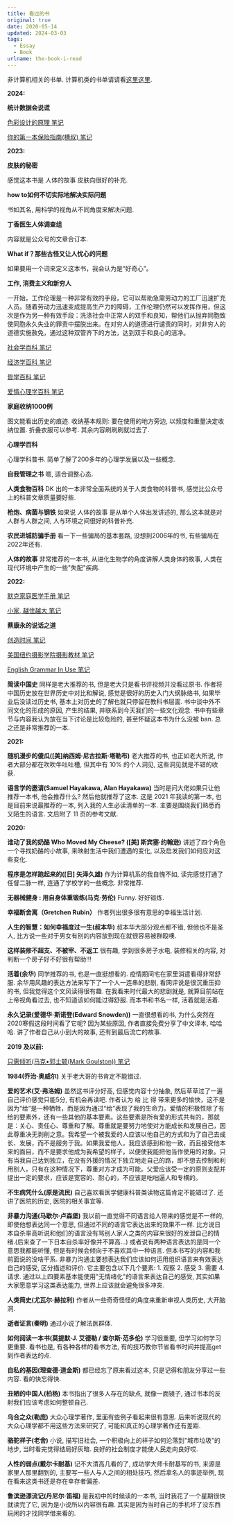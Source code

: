 ```yaml
---
title: 看过的书
original: true
date: 2020-05-14
updated: 2024-03-03
tags: 
  - Essay
  - Book
urlname: the-book-i-read
---
```

非计算机相关的书单. 计算机类的书单请请看[这里这里](/post/books-about-computer-science). 
<!--more-->

**2024:**

**统计数据会说谎**

[色彩设计的原理 笔记](/books/color-basic-design)

[你的第一本保险指南(槽叔) 笔记](/books/9787508693156)

**2023:**

**皮肤的秘密**

感觉这本书是 人体的故事 皮肤向很好的补充.

**how to如何不切实际地解决实际问题**

书如其名, 用科学的视角从不同角度来解决问题.

**丁香医生人体调查组**

内容就是公众号的文章合订本. 

**What if？那些古怪又让人忧心的问题**

如果要用一个词来定义这本书，我会认为是“好奇心”。

**工作, 消费主义和新穷人**

一开始，工作伦理是一种非常有效的手段，它可以帮助急需劳动力的工厂迅速扩充人员。随着劳动力迅速变成提高生产力的障碍，工作伦理仍然可以发挥作用，但这次是作为另一种有效手段：洗涤社会中正常人的双手和良知，帮他们从抛弃同胞致使同胞永久失业的罪责中摆脱出来。在对穷人的道德进行谴责的同时，对非穷人的道德实施赦免，通过这种双管齐下的方法，达到双手和良心的洁净。

[社会学百科 笔记](/books/the-sociology-book)

[经济学百科 笔记](/books/the-economics-book)

[哲学百科 笔记](/books/the-philosophy-book)

[爱情心理学百科 笔记](/books/the-psychology-of-attraction)

**家庭收纳1000例**

图文能看出历史的痕迹. 收纳基本规则: 要在使用的地方旁边, 以频度和重量决定收纳位置. 折叠衣服可以参考. 其余内容刷刷刷就过去了.

**心理学百科**

心理学科普书. 简单了解了200多年的心理学发展以及一些概念.

**自我管理之书**
嗯, 适合调整心态.

**人类食物百科**
DK 出的一本非常全面系统的关于人类食物的科普书, 感觉比公众号上的科普文章质量要好些.

**枪炮、病菌与钢铁**
如果说 人体的故事 是从单个人体出发讲述的, 那么这本就是对人群与人群之间, 人与环境之间很好的科普补充.

**农民进城防骗手册**
看一下一些骗局的基本套路, 没想到2006年的书, 有些骗局在2022年还有.

**人体的故事**
非常推荐的一本书, 从进化生物学的角度讲解人类身体的故事, 人类在现代环境中产生的一些"失配"疾病.

**2022:**

[默克家庭医学手册 笔记](/books/the-merck-manual-home-health-handbook)

[小家, 越住越大 笔记](/books/9787508660196)

**蔡康永的说话之道**

[创造时间 笔记](/books/make-time)

[美国纽约摄影学院摄影教材 笔记](/books/new-york-institute-of-photography)

[English Grammar In Use 笔记](/books/english-grammar-in-use)

**简读中国史**
同样是老大推荐的书, 但是老大只是看书评视频并没看过原书. 作者将中国历史放在世界历史中对比和解说, 感觉是很好的历史入门大纲脉络书, 如果毕业后没读过历史书, 基本上对历史的了解也就只停留在教科书层面. 书中谈中外不同文化的形成的原因, 产生的结果, 并联系到今天我们的一些文化观念. 书中有些章节与内容我认为放在当下讨论是比较危险的, 甚至怀疑这本书为什么没被 ban. 总之还是非常推荐的一本.

**2021:**

**随机漫步的傻瓜([美]纳西姆·尼古拉斯·塔勒布)**
老大推荐的书, 也正如老大所说, 作者大部分都在吹吹牛吐吐槽, 但其中有 10% 的个人洞见, 这些洞见就是不错的收获.

**语言学的邀请(Samuel Hayakawa, Alan Hayakawa)**
当时是问大佬如果只让他推荐一本书, 他会推荐什么? 然后他就推荐了这本. 这是 2021 年我读的第一本, 也是目前来说最推荐的一本, 列入我的人生必读清单的一本. 主要是围绕我们熟悉而又陌生的语言. 文后附了 11 页的参考文献.

**2020:** 

**谁动了我的奶酪 Who Moved My Cheese? ([美] 斯宾塞·约翰逊)**
讲述了四个角色一个寻找奶酪的小故事, 来映射生活中我们遭遇的变化, 以及启发我们如何应对这些变化. 

**程序是怎样跑起来的([日] 矢泽久雄)**
作为计算机系的我自愧不如, 读完感觉打通了任督二脉一样, 连通了学校学的一些概念. 非常推荐. 

**无器械健身 : 用自身体重锻练(马克·劳伦)**
Funny. 好好锻炼. 

**幸福断舍离（Gretchen Rubin）**
作者列出很多很有意思的幸福生活计划. 

**人生的智慧：如何幸福度过一生(叔本华)**
叔本华大部分观点都不错, 但他也不是圣人, 比方说一些对于男女有别的内容放到现在就很容易被群殴噢. 

**这样装修不超支、不被宰、不返工**
很有趣, 学到很多房子水电, 装修相关的内容, 对判断一个房子好不好很有帮助!!! 

**活着(余华)**
同学推荐的书, 也是一直挺想看的. 疫情期间宅在家里消遣看得非常舒服. 余华用风趣的表达方法来写下了一个人一连串的悲剧, 看网评说是很沉重压抑的书, 但我觉得这个文风读得很有趣. 在我看来时代最大的悲剧就是, 就算目前站在上帝视角看过去, 也不知道该如何能过得舒服. 而本书和书名一样, 活着就是活着. 

**永久记录(爱德华·斯诺登(Edward Snowden))**
一直很想看的书, 为什么突然在2020寒假这段时间看了它呢? 因为某些原因, 作者直接免费分享了中文译本, 哈哈哈. 讲了作者自己从小到大的故事, 还有到最后流亡的故事. 

**2019 及以前:**

[只需倾听(马克•郭士顿(Mark Goulston)) 笔记](/books/just-listen-discover-the-secret-to-getting-through-to-absolutely-anyone)

**1984(乔治·奥威尔)**
关于老大哥的书肯定不能错过. 

**爱的艺术(艾·弗洛姆)**
虽然这书评分好高, 但感觉内容十分抽象, 然后草草过了一遍自己评价感觉只能5分, 有机会再读吧. 作者认为 给 比 得 带来更多的愉快，这不是因为“给”是一种牺牲，而是因为通过“给”表现了我的生命力。爱情的积极性除了有给的要素外，还有一些其他的基本要素。这些要素是所有爱的形式共有的，那就是：关心、责任心、尊重和了解。尊重就是要努力地使对方能成长和发展自己，因此尊重决无剥削之意。我希望一个被我爱的人应该以他自己的方式和为了自己去成长、发展，而不是服务于我。如果我爱他人，我应该感到和他一致，而且接受他本来的面目，而不是要求他成为我希望的样子，以便使我能把他当作使用的对象。只有当我自己达到独立，在没有外援的情况下独立地走自己的路，即不想去控制和利用别人，只有在这种情况下，尊重对方才成为可能。父爱应该受一定的原则支配并提出一定的要求，应该是宽容的、耐心的，不应该是咄咄逼人和专横的。

**不生病凭什么(原是流民)**
自己喜欢看医学健康科普类读物这篇肯定不能错过了. 还讲了医院的历史, 医院的相关事宜等. 

**非暴力沟通(马歇尔·卢森堡)**
我以前一直觉得不同语言给人带来的感觉是不一样的, 即使他想表达同一个意思, 但通过不同的语言它表达出来的效果不一样. 比方说日本自杀率高听说和他们的语言没有骂别人家人之类的内容来很好的发泄自己的情绪.(后来查了一下日本自杀率好像并不算高...) 或者说有两种语言表达的是同一个意思我都能听懂, 但是有时候会倾向于不喜欢其中一种语言. 但本书写的内容和我前面说的没啥干系. 非暴力沟通主要想表达我们应该如何运用组织语言来有效表达自己的感受, 区分描述和评价. 它主要包含以下几个要素: 1. 观察 2. 感受 3. 需要 4. 请求. 通过以上四要素基本能使用"无情绪化"的语言来表达自己的感受, 其实如果大家愿意学习这类表达能力, 世界上应该就会避免很多冲突. 

**人类简史(尤瓦尔·赫拉利)**
作者从一些奇奇怪怪的角度来重新审视人类历史, 大开脑洞. 

**逝者证言(秦明)**
通过小说了解法医群体. 

**如何阅读一本书(莫提默·J. 艾德勒 / 查尔斯·范多伦)**
学习很重要, 但学习如何学习更重要. 看书也是, 有各种各样的看书方法, 有的技巧教你节省看书时间并提高get到作者表达的点. 

**自私的基因(理查德·道金斯)**
都已经忘了原来看过这本, 只是记得和朋友分享过一些内容. 看的快忘得快. 

**丑陋的中国人(柏杨)**
本书指出了很多人存在的缺点, 就像一面镜子, 通过书本的反射我们应该考虑如何整顿自己. 

**乌合之众(勒庞)**
大众心理学著作, 里面有些例子看起来很有意思. 后来听说现代的大众心理学都不用这些方法来研究了, 可能和真正的心理学著作还有差距. 

**骆驼祥子(老舍)**
小说, 描写旧社会, 一个积极向上的祥子如何沦落到"城市垃圾"的地步, 当时看完觉得结局好灰暗. 良好的社会制度才能使人民走向良好哎. 

**人性的弱点(戴尔卡耐基)**
记不大清高几看的了, 成功学大师卡耐基写的书, 来源是家里人那里翻到的, 主要写一些人与人之间的相处技巧, 然后拿名人的事迹举例, 现在看来这类书还是存在幸存者偏差. 

**鲁滨逊漂流记(丹尼尔·笛福)**
是我初中的时候读的一本书, 当时我花了一个星期很快就读完了它, 因为是小说所以内容很有趣. 其实是因为当时自己的手机坏了没东西玩闲的才找同学借来看的. 
